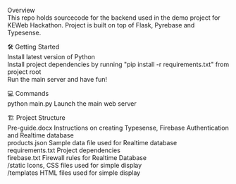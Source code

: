Overview <br />
This repo holds sourcecode for the backend used in the demo project for KEWeb Hackathon. Project is built on top of Flask, Pyrebase and Typesense.

🛠 Getting Started <br />
Install latest version of Python <br />
Install project dependencies by running "pip install -r requirements.txt" from project root <br />
Run the main server and have fun!

💻 Commands <br />
python main.py Launch the main web server

🏗 Project Structure <br />
Pre-guide.docx Instructions on creating Typesense, Firebase Authentication and Realtime database <br />
products.json Sample data file used for Realtime database <br />
requirements.txt Project dependencies <br />
firebase.txt Firewall rules for Realtime Database <br />
/static Icons, CSS files used for simple display <br />
/templates HTML files used for simple display 

